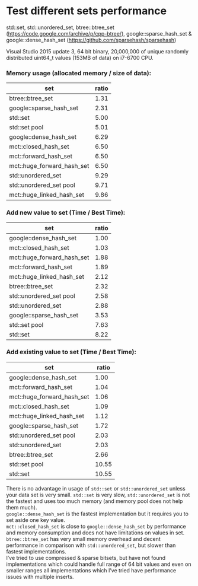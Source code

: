 # Test different sets performance
std::set, std::unordered_set, btree::btree_set (https://code.google.com/archive/p/cpp-btree/), google::sparse_hash_set & google::dense_hash_set (https://github.com/sparsehash/sparsehash)

Visual Studio 2015 update 3, 64 bit binary, 20,000,000 of unique randomly distributed uint64_t values (153MB of data) on i7-6700 CPU.

### Memory usage (allocated memory / size of data):

set | ratio
--- | ---
btree::btree_set | 1.31
google::sparse_hash_set | 2.31
std::set | 5.00
std::set pool | 5.01
google::dense_hash_set | 6.29
mct::closed_hash_set | 6.50
mct::forward_hash_set | 6.50
mct::huge_forward_hash_set | 6.50
std::unordered_set | 9.29
std::unordered_set pool | 9.71
mct::huge_linked_hash_set | 9.86

### Add new value to set (Time / Best Time):
set | ratio
--- | ---
google::dense_hash_set | 1.00
mct::closed_hash_set | 1.03
mct::huge_forward_hash_set | 1.88
mct::forward_hash_set | 1.89
mct::huge_linked_hash_set | 2.12
btree::btree_set | 2.32
std::unordered_set pool | 2.58
std::unordered_set | 2.88
google::sparse_hash_set | 3.53
std::set pool | 7.63
std::set | 8.22

### Add existing value to set (Time / Best Time):
set | ratio
--- | ---
google::dense_hash_set | 1.00
mct::forward_hash_set | 1.04
mct::huge_forward_hash_set | 1.06
mct::closed_hash_set | 1.09
mct::huge_linked_hash_set | 1.12
google::sparse_hash_set | 1.72
std::unordered_set pool | 2.03
std::unordered_set | 2.03
btree::btree_set | 2.66
std::set pool | 10.55
std::set | 10.55

There is no advantage in usage of `std::set` or `std::unordered_set` unless your data set is very small. `std::set` is very slow, `std::unordered_set` is not the fastest and uses too much memory (and memory pool does not help them much).<BR>
`google::dense_hash_set` is the fastest implementation but it requires you to set aside one key value.<BR>
`mct::closed_hash_set` is close to `google::dense_hash_set` by performance and memory consumption and does not have limitations on values in set.<BR>
`btree::btree_set` has very small memory overhead and decent performance in comparison with `std::unordered_set`, but slower than fastest implementations.<BR>
I’ve tried to use compressed & sparse bitsets, but have not found implementations which could handle full range of 64 bit values and even on smaller ranges all implementations which I’ve tried have performance issues with multiple inserts.
